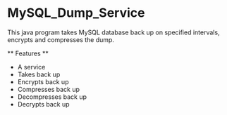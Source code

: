 # MySQL_Dump_Service

This java program takes MySQL database back up on specified intervals, encrypts and compresses the dump.

** Features **
- A service
- Takes back up
- Encrypts back up
- Compresses back up
- Decompresses back up
- Decrypts back up
